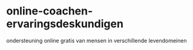# online-coachen-ervaringsdeskundigen
ondersteuning online gratis van mensen in verschillende levendomeinen
